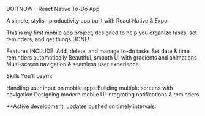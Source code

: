 DOITNOW – React Native To-Do App 

A simple, stylish productivity app built with React Native & Expo.

This is my first mobile app project, designed to help you organize tasks, set reminders, and get things DONE!

 Features INCLUDE:
Add, delete, and manage to-do tasks
Set date & time reminders automatically
Beautiful, smooth UI with gradients and animations
Multi-screen navigation & seamless user experience

 Skills You'll Learn:

Handling user input on mobile apps
Building multiple screens with navigation
Designing modern mobile UI
Integrating notifications & reminders

**Active development, updates pushed on timely intervals.
